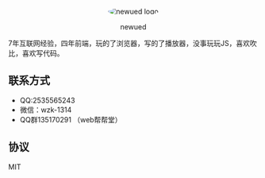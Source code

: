 <p align="center">
    <img alt="newued logo" src="https://avatars2.githubusercontent.com/u/19658614?s=200&v=4" style="border-radius:50%;">
</p>
<p align="center">newued</p>
7年互联网经验，四年前端，玩的了浏览器，写的了播放器，没事玩玩JS，喜欢吹比，喜欢写代码。

## 联系方式
- QQ:2535565243
- 微信：wzk-1314
- QQ群135170291 （web帮帮堂）

## 协议
MIT
